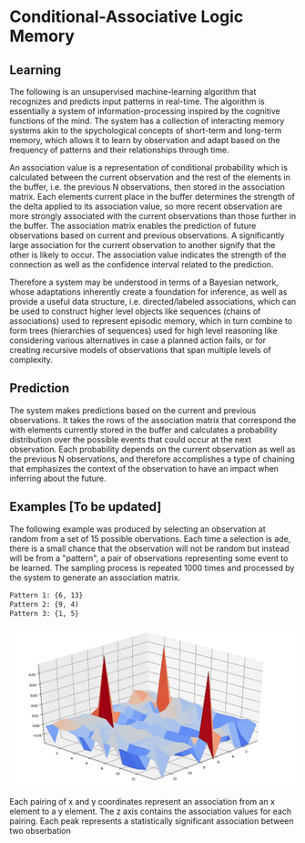 # Conditional-Associative Logic Memory

## Learning
The following is an unsupervised machine-learning algorithm that recognizes and predicts input patterns in real-time. The algorithm is essentially a system of information-processing inspired by the cognitive functions of the mind. The system has a collection of interacting memory systems akin to the spychological concepts of short-term and long-term memory, which allows it to learn by observation and adapt based on the frequency of patterns and their relationships through time. 

An association value is a representation of conditional probability which is calculated between the current observation and the rest of the elements in the buffer, i.e. the previous N observations, then stored in the association matrix. Each  elements current place in the buffer determines the strength of the delta applied to its association value, so more recent observation are more strongly associated with the current observations than those further in the buffer. The association matrix enables the prediction of future observations based on current and previous observations. A significantly large association for the current observation to another signify that the other is likely to occur. The association value indicates the strength of the connection as well as the confidence interval related to the prediction. 

Therefore a system may be understood in terms of a Bayesian network, whose adaptations inherently create a foundation for inference, as well as provide a useful data structure, i.e. directed/labeled associations, which can be used to construct higher level objects like sequences (chains of associations) used to represent episodic memory, which in turn combine to form trees (hierarchies of sequences) used for high level reasoning like considering various alternatives in case a planned action fails, or for creating recursive models of observations that span multiple levels of complexity.

## Prediction 
The system makes predictions based on the current and previous observations. It takes the rows of the association matrix that correspond the with elements currently stored in the buffer and calculates a probability distribution over the possible events that could occur at the next observation. Each probability depends on the current observation as well as the previous N observations, and therefore accomplishes a type of chaining that emphasizes the context of the observation to have an impact when inferring about the future.

## Examples [To be updated]
The following example was produced by selecting an observation at random from a set of 15 possible obervations. Each time a selection is ade, there is a small chance that the observation will not be random but instead will be from a "pattern", a pair of observations representing some event to be learned. The sampling process is repeated 1000 times and processed by the system to generate an association matrix.

    Pattern 1: {6, 13}
    Pattern 2: {9, 4)
    Pattern 3: {1, 5}
    
 ![](https://github.com/CarsonScott/AutoMLN/blob/master/img/Figure_1.png)

Each pairing of x and y coordinates represent an association from an x element to a y element. The z axis contains the association values for each pairing. Each peak represents a statistically significant association between two obserbation

